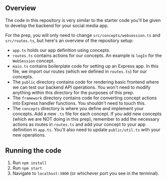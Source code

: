 ## Overview

The code in this repository is very similar to the starter code you'll be given to develop the backend for your social media app. 

For the prep, you will only need to change `src/concepts/websession.ts` and `src/routes.ts`, but here's an overview of the repository setup:

- `app.ts` holds our app definition using concepts. 
- `routes.ts` contains actions for our concepts. An example is `logIn` for the `WebSession` concept.
- `main.ts` contains boilerplate code for setting up an Express app. In this file, we import our routes (which we defined in `routes.ts`) for our concepts.
- The `public` directory contains code for rendering basic frontend where we can test our backend API operations. You won't need to modify anything within this directory for the purposes of this prep.
- The `framework` directory contains code for converting concept actions into Express handler functions. You shouldn't need to touch this.
- The `concepts` directory is where you define and implement your concepts. Add a new `.ts` file for each concept. If you add new concepts (which we are NOT doing in this prep), remember to add the necessary actions as routes in `routes.ts` and add your concept to your app definition in `app.ts`. You'll also need to update `public/util.ts` with your new operations.

## Running the code

1. Run `npm install`
2. Run `npm start`
3. Navigate to `localhost:3000` (or whichever port you see in the terminal).